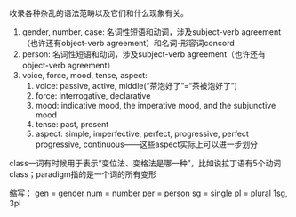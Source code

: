 收录各种杂乱的语法范畴以及它们和什么现象有关。

1. gender, number, case: 名词性短语和动词，涉及subject-verb agreement（也许还有object-verb agreement）和名词-形容词concord
2. person: 名词性短语和动词，涉及subject-verb agreement（也许还有object-verb agreement）
3. voice, force, mood, tense, aspect:
   1. voice: passive, active, middle(“茶泡好了”=“茶被泡好了”)
   2. force: interrogative, declarative
   3. mood: indicative mood, the imperative mood, and the subjunctive mood
   4. tense: past, present
   5. aspect: simple, imperfective, perfect, progressive, perfect progressive, continuous——这些aspect实际上可以进一步划分

class一词有时候用于表示“变位法、变格法是哪一种”，比如说拉丁语有5个动词class；paradigm指的是一个词的所有变形

缩写：
gen = gender
num = number
per = person
sg = single
pl = plural
1sg, 3pl
